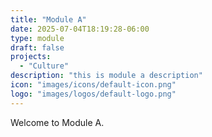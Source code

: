 ```yaml
---
title: "Module A"
date: 2025-07-04T18:19:28-06:00
type: module
draft: false
projects:
  - "Culture"
description: "this is module a description"
icon: "images/icons/default-icon.png"
logo: "images/logos/default-logo.png"
---
```


Welcome to Module A.


